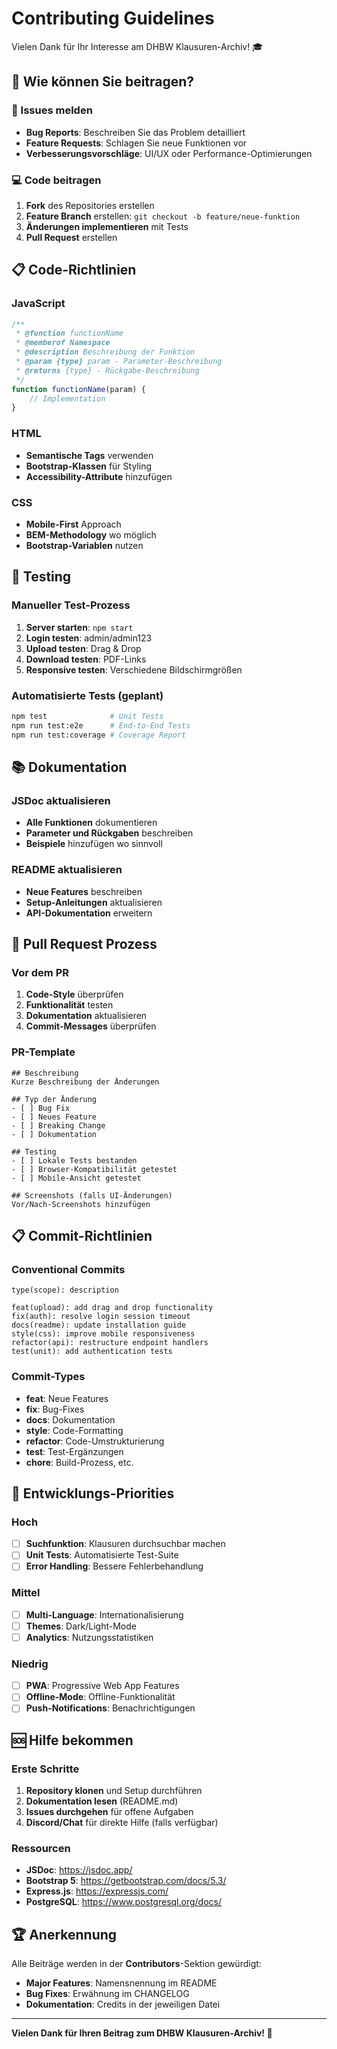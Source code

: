 # Contributing Guidelines

Vielen Dank für Ihr Interesse am DHBW Klausuren-Archiv! 🎓

## 🤝 Wie können Sie beitragen?

### 📝 Issues melden
- **Bug Reports**: Beschreiben Sie das Problem detailliert
- **Feature Requests**: Schlagen Sie neue Funktionen vor
- **Verbesserungsvorschläge**: UI/UX oder Performance-Optimierungen

### 💻 Code beitragen
1. **Fork** des Repositories erstellen
2. **Feature Branch** erstellen: `git checkout -b feature/neue-funktion`
3. **Änderungen implementieren** mit Tests
4. **Pull Request** erstellen

## 📋 Code-Richtlinien

### JavaScript
```javascript
/**
 * @function functionName
 * @memberof Namespace
 * @description Beschreibung der Funktion
 * @param {type} param - Parameter-Beschreibung
 * @returns {type} - Rückgabe-Beschreibung
 */
function functionName(param) {
    // Implementation
}
```

### HTML
- **Semantische Tags** verwenden
- **Bootstrap-Klassen** für Styling
- **Accessibility-Attribute** hinzufügen

### CSS
- **Mobile-First** Approach
- **BEM-Methodology** wo möglich
- **Bootstrap-Variablen** nutzen

## 🧪 Testing

### Manueller Test-Prozess
1. **Server starten**: `npm start`
2. **Login testen**: admin/admin123
3. **Upload testen**: Drag & Drop
4. **Download testen**: PDF-Links
5. **Responsive testen**: Verschiedene Bildschirmgrößen

### Automatisierte Tests (geplant)
```bash
npm test              # Unit Tests
npm run test:e2e      # End-to-End Tests
npm run test:coverage # Coverage Report
```

## 📚 Dokumentation

### JSDoc aktualisieren
- **Alle Funktionen** dokumentieren
- **Parameter und Rückgaben** beschreiben
- **Beispiele** hinzufügen wo sinnvoll

### README aktualisieren
- **Neue Features** beschreiben
- **Setup-Anleitungen** aktualisieren
- **API-Dokumentation** erweitern

## 🔄 Pull Request Prozess

### Vor dem PR
1. **Code-Style** überprüfen
2. **Funktionalität** testen
3. **Dokumentation** aktualisieren
4. **Commit-Messages** überprüfen

### PR-Template
```
## Beschreibung
Kurze Beschreibung der Änderungen

## Typ der Änderung
- [ ] Bug Fix
- [ ] Neues Feature
- [ ] Breaking Change
- [ ] Dokumentation

## Testing
- [ ] Lokale Tests bestanden
- [ ] Browser-Kompatibilität getestet
- [ ] Mobile-Ansicht getestet

## Screenshots (falls UI-Änderungen)
Vor/Nach-Screenshots hinzufügen
```

## 📋 Commit-Richtlinien

### Conventional Commits
```
type(scope): description

feat(upload): add drag and drop functionality
fix(auth): resolve login session timeout
docs(readme): update installation guide
style(css): improve mobile responsiveness
refactor(api): restructure endpoint handlers
test(unit): add authentication tests
```

### Commit-Types
- **feat**: Neue Features
- **fix**: Bug-Fixes
- **docs**: Dokumentation
- **style**: Code-Formatting
- **refactor**: Code-Umstrukturierung
- **test**: Test-Ergänzungen
- **chore**: Build-Prozess, etc.

## 🎯 Entwicklungs-Priorities

### Hoch
- [ ] **Suchfunktion**: Klausuren durchsuchbar machen
- [ ] **Unit Tests**: Automatisierte Test-Suite
- [ ] **Error Handling**: Bessere Fehlerbehandlung

### Mittel
- [ ] **Multi-Language**: Internationalisierung
- [ ] **Themes**: Dark/Light-Mode
- [ ] **Analytics**: Nutzungsstatistiken

### Niedrig
- [ ] **PWA**: Progressive Web App Features
- [ ] **Offline-Mode**: Offline-Funktionalität
- [ ] **Push-Notifications**: Benachrichtigungen

## 🆘 Hilfe bekommen

### Erste Schritte
1. **Repository klonen** und Setup durchführen
2. **Dokumentation lesen** (README.md)
3. **Issues durchgehen** für offene Aufgaben
4. **Discord/Chat** für direkte Hilfe (falls verfügbar)

### Ressourcen
- **JSDoc**: https://jsdoc.app/
- **Bootstrap 5**: https://getbootstrap.com/docs/5.3/
- **Express.js**: https://expressjs.com/
- **PostgreSQL**: https://www.postgresql.org/docs/

## 🏆 Anerkennung

Alle Beiträge werden in der **Contributors**-Sektion gewürdigt:
- **Major Features**: Namensnennung im README
- **Bug Fixes**: Erwähnung im CHANGELOG
- **Dokumentation**: Credits in der jeweiligen Datei

---

**Vielen Dank für Ihren Beitrag zum DHBW Klausuren-Archiv! 🚀**
